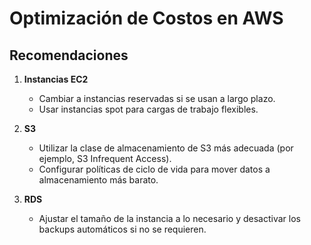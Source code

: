 # Optimización de Costos en AWS

## Recomendaciones
1. **Instancias EC2**
   - Cambiar a instancias reservadas si se usan a largo plazo.
   - Usar instancias spot para cargas de trabajo flexibles.

2. **S3**
   - Utilizar la clase de almacenamiento de S3 más adecuada (por ejemplo, S3 Infrequent Access).
   - Configurar políticas de ciclo de vida para mover datos a almacenamiento más barato.

3. **RDS**
   - Ajustar el tamaño de la instancia a lo necesario y desactivar los backups automáticos si no se requieren.
